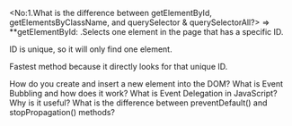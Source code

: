 <No:1.What is the difference between getElementById, getElementsByClassName, and querySelector & querySelectorAll?>
=> 
**getElementById:
.Selects one element in the page that has a specific ID.

ID is unique, so it will only find one element.

Fastest method because it directly looks for that unique ID.













How do you create and insert a new element into the DOM?
What is Event Bubbling and how does it work?
What is Event Delegation in JavaScript? Why is it useful?
What is the difference between preventDefault() and stopPropagation() methods?